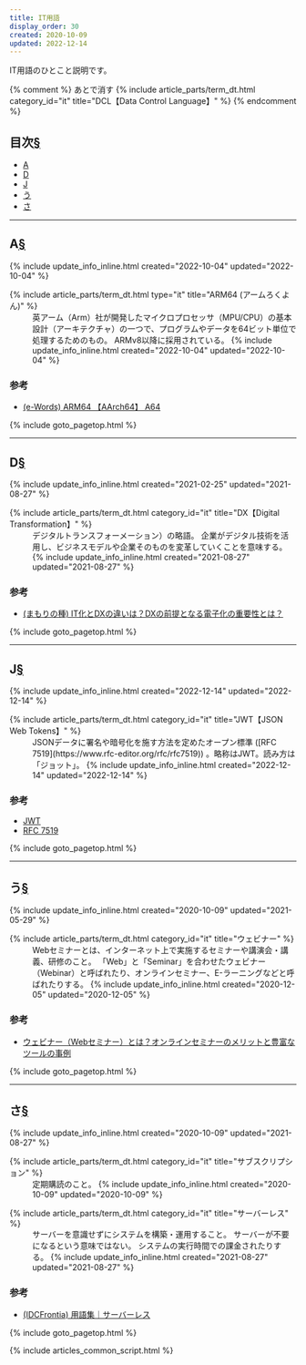 ```yaml
---
title: IT用語
display_order: 30
created: 2020-10-09
updated: 2022-12-14
---
```

IT用語のひとこと説明です。

{% comment %}
あとで消す
  {% include article_parts/term_dt.html category_id="it" title="DCL【Data Control Language】" %}
{% endcomment %}

## <a name="index">目次</a><a class="heading-anchor-permalink" href="#目次">§</a>

<ul id="index_ul">
<li><a href="#A">A</a></li>
<li><a href="#D">D</a></li>
<li><a href="#J">J</a></li>
<li><a href="#う">う</a></li>
<li><a href="#さ">さ</a></li>
</ul>

* * *
## <a name="A">A</a><a class="heading-anchor-permalink" href="#A">§</a>
<div class="chapter-updated">{% include update_info_inline.html created="2022-10-04" updated="2022-10-04" %}</div>
<dl>
  {% include article_parts/term_dt.html type="it" title="ARM64 (アームろくよん)" %}
  <dd markdown="span">英アーム（Arm）社が開発したマイクロプロセッサ（MPU/CPU）の基本設計（アーキテクチャ）の一つで、プログラムやデータを64ビット単位で処理するためのもの。  
  ARMv8以降に採用されている。
  {% include update_info_inline.html created="2022-10-04" updated="2022-10-04" %}
  </dd>
</dl>

### 参考
- [(e-Words) ARM64 【AArch64】 A64](https://e-words.jp/w/ARM64.html)

{% include goto_pagetop.html %}

* * *
## <a name="D">D</a><a class="heading-anchor-permalink" href="#D">§</a>
<div class="chapter-updated">{% include update_info_inline.html created="2021-02-25" updated="2021-08-27" %}</div>
<dl>
  {% include article_parts/term_dt.html category_id="it" title="DX【Digital Transformation】" %}
  <dd markdown="span">デジタルトランスフォーメーション）の略語。  
  企業がデジタル技術を活用し、ビジネスモデルや企業そのものを変革していくことを意味する。
  {% include update_info_inline.html created="2021-08-27" updated="2021-08-27" %}</dd>
</dl>

### 参考
- [(まもりの種) IT化とDXの違いは？DXの前提となる電子化の重要性とは？](https://www.mamoru-kun.com/tips/it-dx/)


{% include goto_pagetop.html %}

* * *
## <a name="J">J</a><a class="heading-anchor-permalink" href="#J">§</a>
<div class="chapter-updated">{% include update_info_inline.html created="2022-12-14" updated="2022-12-14" %}</div>
<dl>
  {% include article_parts/term_dt.html category_id="it" title="JWT【JSON Web Tokens】" %}
  <dd markdown="span">JSONデータに署名や暗号化を施す方法を定めたオープン標準 ([RFC 7519](https://www.rfc-editor.org/rfc/rfc7519)) 。略称はJWT。読み方は「ジョット」。
  {% include update_info_inline.html created="2022-12-14" updated="2022-12-14" %}
  </dd>
</dl>

### 参考
- [JWT](https://jwt.io/)
- [RFC 7519](https://www.rfc-editor.org/rfc/rfc7519)

{% include goto_pagetop.html %}

* * *
## <a name="う">う</a><a class="heading-anchor-permalink" href="#う">§</a>
<div class="chapter-updated">{% include update_info_inline.html created="2020-10-09" updated="2021-05-29" %}</div>
<dl>
  {% include article_parts/term_dt.html category_id="it" title="ウェビナー" %}
  <dd markdown="span">Webセミナーとは、インターネット上で実施するセミナーや講演会・講義、研修のこと。  
  「Web」と「Seminar」を合わせたウェビナー（Webinar）と呼ばれたり、オンラインセミナー、E-ラーニングなどと呼ばれたりする。
  {% include update_info_inline.html created="2020-12-05" updated="2020-12-05" %}
  </dd>
</dl>

### 参考
- [ウェビナー（Webセミナー）とは？オンラインセミナーのメリットと豊富なツールの事例](https://www.liveon.ne.jp/cafe/guide/WebSeminar.html)

{% include goto_pagetop.html %}

* * *
## <a name="さ">さ</a><a class="heading-anchor-permalink" href="#さ">§</a>
<div class="chapter-updated">{% include update_info_inline.html created="2020-10-09" updated="2021-08-27" %}</div>
<dl>
  {% include article_parts/term_dt.html category_id="it" title="サブスクリプション" %}
  <dd markdown="span">定期購読のこと。
  {% include update_info_inline.html created="2020-10-09" updated="2020-10-09" %}
  </dd>
</dl>

<dl>
  {% include article_parts/term_dt.html category_id="it" title="サーバーレス" %}
  <dd markdown="span">サーバーを意識せずにシステムを構築・運用すること。  
  サーバーが不要になるという意味ではない。  
  システムの実行時間での課金されたりする。
  {% include update_info_inline.html created="2021-08-27" updated="2021-08-27" %}
  </dd>
</dl>

### 参考
- [(IDCFrontia) 用語集｜サーバーレス](https://www.idcf.jp/words/serverless.html)

{% include goto_pagetop.html %}

{% include articles_common_script.html %}
